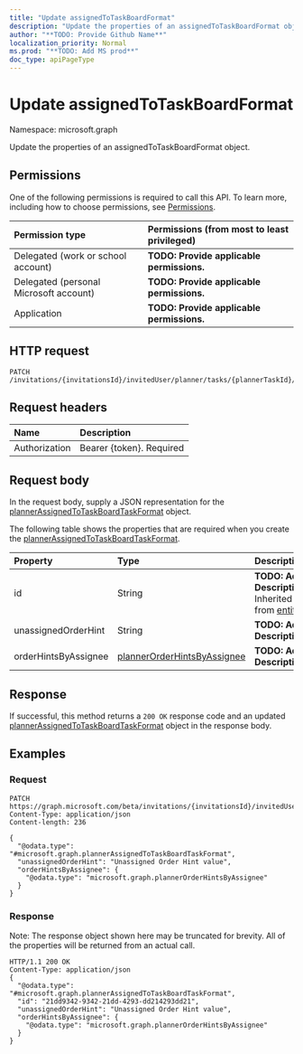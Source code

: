 ```yaml
---
title: "Update assignedToTaskBoardFormat"
description: "Update the properties of an assignedToTaskBoardFormat object."
author: "**TODO: Provide Github Name**"
localization_priority: Normal
ms.prod: "**TODO: Add MS prod**"
doc_type: apiPageType
---
```


# Update assignedToTaskBoardFormat

Namespace: microsoft.graph

Update the properties of an assignedToTaskBoardFormat object.

## Permissions
One of the following permissions is required to call this API. To learn more, including how to choose permissions, see [Permissions](/concepts/permissions-reference.md).

|Permission type|Permissions (from most to least privileged)|
|:---|:---|
|Delegated (work or school account)|**TODO: Provide applicable permissions.**|
|Delegated (personal Microsoft account)|**TODO: Provide applicable permissions.**|
|Application|**TODO: Provide applicable permissions.**|

## HTTP request
<!-- {
  "blockType": "ignored"
}
-->
``` http
PATCH /invitations/{invitationsId}/invitedUser/planner/tasks/{plannerTaskId}/assignedToTaskBoardFormat
```

## Request headers
|Name|Description|
|:---|:---|
|Authorization|Bearer {token}. Required|

## Request body
In the request body, supply a JSON representation for the [plannerAssignedToTaskBoardTaskFormat](../resources/plannerassignedtotaskboardtaskformat.md) object.

The following table shows the properties that are required when you create the [plannerAssignedToTaskBoardTaskFormat](../resources/plannerassignedtotaskboardtaskformat.md).

|Property|Type|Description|
|:---|:---|:---|
|id|String|**TODO: Add Description** Inherited from [entity](../resources/entity.md)|
|unassignedOrderHint|String|**TODO: Add Description**|
|orderHintsByAssignee|[plannerOrderHintsByAssignee](../resources/plannerorderhintsbyassignee.md)|**TODO: Add Description**|



## Response
If successful, this method returns a `200 OK` response code and an updated [plannerAssignedToTaskBoardTaskFormat](../resources/plannerassignedtotaskboardtaskformat.md) object in the response body.

## Examples

### Request
<!-- {
  "blockType": "request",
  "name": "update_assignedtotaskboardformat"
}
-->
``` http
PATCH https://graph.microsoft.com/beta/invitations/{invitationsId}/invitedUser/planner/tasks/{plannerTaskId}/assignedToTaskBoardFormat
Content-Type: application/json
Content-length: 236

{
  "@odata.type": "#microsoft.graph.plannerAssignedToTaskBoardTaskFormat",
  "unassignedOrderHint": "Unassigned Order Hint value",
  "orderHintsByAssignee": {
    "@odata.type": "microsoft.graph.plannerOrderHintsByAssignee"
  }
}
```

### Response
Note: The response object shown here may be truncated for brevity. All of the properties will be returned from an actual call.
<!-- {
  "blockType": "response",
  "truncated": true
}
-->
``` http
HTTP/1.1 200 OK
Content-Type: application/json
{
  "@odata.type": "#microsoft.graph.plannerAssignedToTaskBoardTaskFormat",
  "id": "21dd9342-9342-21dd-4293-dd214293dd21",
  "unassignedOrderHint": "Unassigned Order Hint value",
  "orderHintsByAssignee": {
    "@odata.type": "microsoft.graph.plannerOrderHintsByAssignee"
  }
}
```

